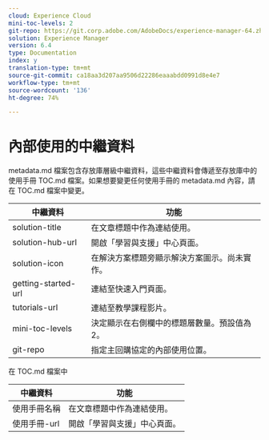 ```yaml
---
cloud: Experience Cloud
mini-toc-levels: 2
git-repo: https://git.corp.adobe.com/AdobeDocs/experience-manager-64.zh-Hant
solution: Experience Manager
version: 6.4
type: Documentation
index: y
translation-type: tm+mt
source-git-commit: ca18aa3d207aa9506d22286eaaabdd0991d8e4e7
workflow-type: tm+mt
source-wordcount: '136'
ht-degree: 74%

---
```



# 內部使用的中繼資料

metadata.md 檔案包含存放庫層級中繼資料，這些中繼資料會傳遞至存放庫中的使用手冊 TOC.md 檔案。如果想要變更任何使用手冊的 metadata.md 內容，請在 TOC.md 檔案中變更。

| 中繼資料 | 功能 |
|--- |--- |
| solution-title | 在文章標題中作為連結使用。 |
| solution-hub-url | 開啟「學習與支援」中心頁面。 |
| solution-icon | 在解決方案標題旁顯示解決方案圖示。尚未實作。 |
| getting-started-url | 連結至快速入門頁面。 |
| tutorials-url | 連結至教學課程影片。 |
| mini-toc-levels | 決定顯示在右側欄中的標題層數量。預設值為 2。 |
| git-repo | 指定主回購協定的內部使用位置。 |

在 TOC.md 檔案中

| 中繼資料 | 功能 |
|--- |--- |
| 使用手冊名稱 | 在文章標題中作為連結使用。 |
| 使用手冊-url | 開啟「學習與支援」中心頁面。 |
